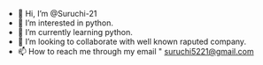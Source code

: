 - 👋 Hi, I’m @Suruchi-21
- 👀 I’m interested in python.
- 🌱 I’m currently learning python.
- 💞️ I’m looking to collaborate with well known raputed company.
- 📫 How to reach me through my email " suruchi5221@gmail.com

<!---
Suruchi-21/Suruchi-21 is a ✨ special ✨ repository because its `README.md` (this file) appears on your GitHub profile.
You can click the Preview link to take a look at your changes.
--->
